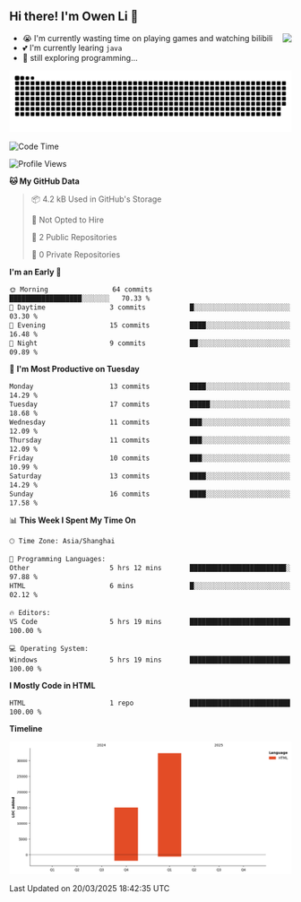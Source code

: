 ## Hi there! I'm Owen Li 👋

<a href="https://github.com/owenllli">
  <img align="right" src="https://github-readme-stats.vercel.app/api/top-langs/?username=owenllli&layout=normal" />
</a>

- 😭 I'm currently wasting time on playing games and watching bilibili
- 💕 I'm currently learing `java`
- 🤔 still exploring programming...

<!--
![Top Langs](https://github-readme-stats.vercel.app/api/top-langs/?username=owenllli&layout=normal)
-->

<picture>
  <source media="(prefers-color-scheme: dark)" srcset="https://raw.githubusercontent.com/owenllli/owenllli/output/github-snake-dark.svg" />
  <source media="(prefers-color-scheme: light)" srcset="https://raw.githubusercontent.com/owenllli/owenllli/output/github-snake.svg" />
  <img alt="github-snake" src="https://raw.githubusercontent.com/owenllli/owenllli/output/github-snake.svg" />
</picture>

<!--START_SECTION:waka-->
![Code Time](http://img.shields.io/badge/Code%20Time-109%20hrs%2037%20mins-blue)

![Profile Views](http://img.shields.io/badge/Profile%20Views-0-blue)

**🐱 My GitHub Data** 

> 📦 4.2 kB Used in GitHub's Storage 
 > 
> 🚫 Not Opted to Hire
 > 
> 📜 2 Public Repositories 
 > 
> 🔑 0 Private Repositories 
 > 
**I'm an Early 🐤** 

```text
🌞 Morning                64 commits          ██████████████████░░░░░░░   70.33 % 
🌆 Daytime                3 commits           █░░░░░░░░░░░░░░░░░░░░░░░░   03.30 % 
🌃 Evening                15 commits          ████░░░░░░░░░░░░░░░░░░░░░   16.48 % 
🌙 Night                  9 commits           ██░░░░░░░░░░░░░░░░░░░░░░░   09.89 % 
```
📅 **I'm Most Productive on Tuesday** 

```text
Monday                   13 commits          ████░░░░░░░░░░░░░░░░░░░░░   14.29 % 
Tuesday                  17 commits          █████░░░░░░░░░░░░░░░░░░░░   18.68 % 
Wednesday                11 commits          ███░░░░░░░░░░░░░░░░░░░░░░   12.09 % 
Thursday                 11 commits          ███░░░░░░░░░░░░░░░░░░░░░░   12.09 % 
Friday                   10 commits          ███░░░░░░░░░░░░░░░░░░░░░░   10.99 % 
Saturday                 13 commits          ████░░░░░░░░░░░░░░░░░░░░░   14.29 % 
Sunday                   16 commits          ████░░░░░░░░░░░░░░░░░░░░░   17.58 % 
```


📊 **This Week I Spent My Time On** 

```text
🕑︎ Time Zone: Asia/Shanghai

💬 Programming Languages: 
Other                    5 hrs 12 mins       ████████████████████████░   97.88 % 
HTML                     6 mins              █░░░░░░░░░░░░░░░░░░░░░░░░   02.12 % 

🔥 Editors: 
VS Code                  5 hrs 19 mins       █████████████████████████   100.00 % 

💻 Operating System: 
Windows                  5 hrs 19 mins       █████████████████████████   100.00 % 
```

**I Mostly Code in HTML** 

```text
HTML                     1 repo              █████████████████████████   100.00 % 
```



**Timeline**

![Lines of Code chart](https://raw.githubusercontent.com/owenllli/owenllli/main/assets/bar_graph.png)


 Last Updated on 20/03/2025 18:42:35 UTC
<!--END_SECTION:waka-->
